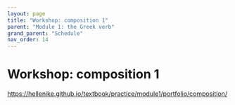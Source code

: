 ```yaml
---
layout: page
title: "Workshop: composition 1"
parent: "Module 1: the Greek verb"
grand_parent: "Schedule"
nav_order: 14
---
```



# Workshop: composition 1


https://hellenike.github.io/textbook/practice/module1/portfolio/composition/